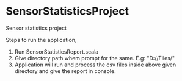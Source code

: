 # SensorStatisticsProject
Sensor statistics project

Steps to run the application, 

1. Run SensorStatisticsReport.scala
2. Give directory path whem prompt for the same. 
   E.g: "D://Files/"
3. Application will run and process the csv files inside above given directory and give the report in console.
